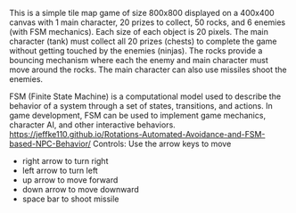 This is a simple tile map game of size 800x800 displayed on
a 400x400 canvas with 1 main character,
20 prizes to collect, 50 rocks, and 6 enemies (with FSM mechanics). Each size of each object is 20 pixels. The main character (tank) must collect all 20 prizes (chests) to complete the game without getting touched by the enemies (ninjas). The rocks provide a bouncing mechanism where each the enemy and main character must move around the rocks. The main character can also use missiles shoot the enemies.

FSM (Finite State Machine) is a computational model used to describe the behavior of a system through a set of states, transitions, and actions. In game development, FSM can be used to implement game mechanics, character AI, and other interactive behaviors.
https://jeffke110.github.io/Rotations-Automated-Avoidance-and-FSM-based-NPC-Behavior/ 
Controls: 
   Use the arrow keys to move
   - right arrow to turn right
   - left arrow to turn left
   - up arrow to move forward
   - down arrow to move downward
   - space bar to shoot missile

